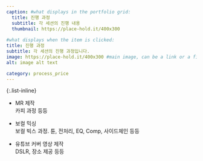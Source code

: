 ```yaml
---
caption: #what displays in the portfolio grid:
  title: 진행 과정
  subtitle: 각 세션의 진행 내용
  thumbnail: https://place-hold.it/400x300
  
#what displays when the item is clicked:
title: 진행 과정
subtitle: 각 세션의 진행 과정입니다. 
image: https://place-hold.it/400x300 #main image, can be a link or a file in assets/img/portfolio
alt: image alt text

category: process_price
---
```



{:.list-inline}  

- MR 제작  
  카피 과정 등등  

- 보컬 믹싱  
  보컬 빅스 과정. 튠, 전처리, EQ, Comp, 사이드체인 등등  

- 유튜브 커버 영상 제작  
  DSLR, 장소 제공 등등  
